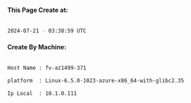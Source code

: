 
   
#### This Page Create at:

```bash

2024-07-21 - 03:38:59 UTC

```

#### Create By Machine:

```bash

Host Name : fv-az1499-371

platform  : Linux-6.5.0-1023-azure-x86_64-with-glibc2.35

Ip Local  : 10.1.0.111

```

